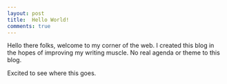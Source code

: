 ```yaml
---
layout: post
title:  Hello World!
comments: true
---
```


Hello there folks, welcome to my corner of the web. I created this blog in the hopes of improving my writing muscle. No real agenda or theme to this blog.

Excited to see where this goes.